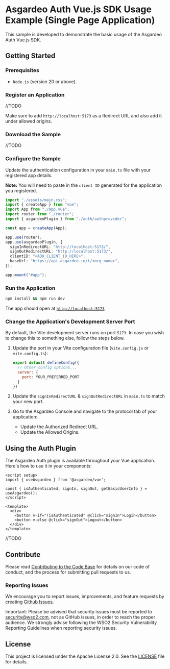 # Asgardeo Auth Vue.js SDK Usage Example (Single Page Application)

This sample is developed to demonstrate the basic usage of the Asgardeo Auth Vue.js SDK.

## Getting Started

### Prerequisites
- `Node.js` (version 20 or above).

### Register an Application
//TODO

Make sure to add `http://localhost:5173` as a Redirect URL and also add it under allowed origins.

### Download the Sample
//TODO

### Configure the Sample

Update the authentication configuration in your `main.ts` file with your registered app details.

**Note:** You will need to paste in the `client ID` generated for the application you registered.

```typescript
import "./assets/main.css";
import { createApp } from "vue";
import App from "./App.vue";
import router from "./router";
import { asgardeoPlugin } from "./auth/authprovider";

const app = createApp(App);

app.use(router);
app.use(asgardeoPlugin, {
  signInRedirectURL: "http://localhost:5173/",
  signOutRedirectURL: "http://localhost:5173/",
  clientID: "<ADD_CLIENT_ID_HERE>",
  baseUrl: "https://api.asgardeo.io/t/<org_name>",
});

app.mount("#app");
```

### Run the Application

```bash
npm install && npm run dev
```

The app should open at [`http://localhost:5173`](http://localhost:5173)

### Change the Application's Development Server Port

By default, the Vite development server runs on port `5173`. In case you wish to change this to something else, follow the steps below.

1. Update the port in your Vite configuration file (`vite.config.js` or `vite.config.ts`):
   ```javascript
   export default defineConfig({
     // Other config options...
     server: {
       port: YOUR_PREFERRED_PORT
     }
   })
   ```

2. Update the `signInRedirectURL` & `signOutRedirectURL` in `main.ts` to match your new port.

3. Go to the Asgardeo Console and navigate to the protocol tab of your application:
   - Update the Authorized Redirect URL.
   - Update the Allowed Origins.

## Using the Auth Plugin

The Asgardeo Auth plugin is available throughout your Vue application. Here's how to use it in your components:

```vue
<script setup>
import { useAsgardeo } from '@asgardeo/vue';

const { isAuthenticated, signIn, signOut, getBasicUserInfo } = useAsgardeo();
</script>

<template>
  <div>
    <button v-if="!isAuthenticated" @click="signIn">Login</button>
    <button v-else @click="signOut">Logout</button>
  </div>
</template>
```

//TODO

## Contribute

Please read [Contributing to the Code Base](../../CONTRIBUTING.md) for details on our code of conduct, and the process for submitting pull requests to us.

### Reporting Issues

We encourage you to report issues, improvements, and feature requests by creating [Github Issues](https://github.com/asgardeo/web-ui-sdks/issues).

Important: Please be advised that security issues must be reported to security@wso2.com, not as GitHub issues, in order to reach the proper audience. We strongly advise following the WSO2 Security Vulnerability Reporting Guidelines when reporting security issues.

## License

This project is licensed under the Apache License 2.0. See the [LICENSE](../../LICENSE) file for details.